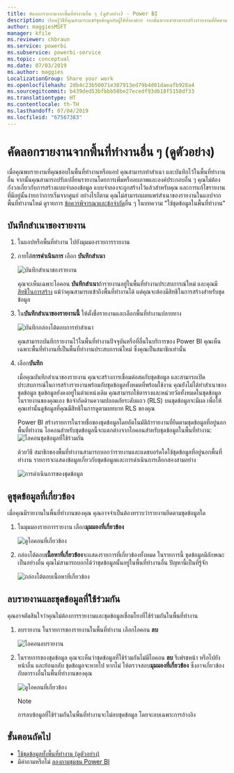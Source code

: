 ```yaml
---
title: คัดลอกรายงานจากพื้นที่ทำงานอื่น ๆ (ดูตัวอย่าง) - Power BI
description: เรียนรู้วิธีที่คุณสามารถแชร์ชุดข้อมูลกับผู้ใช้ทั้งองค์กร จากนั้นพวกเขาสามารถสร้างรายงานที่ยึดตามชุดข้อมูลของคุณในพื้นที่ทำงานของตนเอง
author: maggiesMSFT
manager: kfile
ms.reviewer: chbraun
ms.service: powerbi
ms.subservice: powerbi-service
ms.topic: conceptual
ms.date: 07/03/2019
ms.author: maggies
LocalizationGroup: Share your work
ms.openlocfilehash: 2db4c23b50071e387913ed79b4d01daeafb928a4
ms.sourcegitcommit: b439ded53bfbbb58be27ecedf93d618f5158df33
ms.translationtype: HT
ms.contentlocale: th-TH
ms.lasthandoff: 07/04/2019
ms.locfileid: "67567383"
---
```

# <a name="copy-reports-from-other-workspaces-preview"></a>คัดลอกรายงานจากพื้นที่ทำงานอื่น ๆ (ดูตัวอย่าง)

เมื่อคุณพบรายงานที่คุณชอบในพื้นที่ทำงานหรือแอป คุณสามารถทำสำเนา และบันทึกไว้ในพื้นที่ทำงานอื่น จากนั้นคุณสามารถปรับเปลี่ยนรายงานโดยการเพิ่มหรือลบภาพและองค์ประกอบอื่น ๆ คุณไม่ต้องกังวลเกี่ยวกับการสร้างแบบจำลองข้อมูล แบบจำลองจะถูกสร้างไว้แล้วสำหรับคุณ และการแก้ไขรายงานที่มีอยู่นั้นง่ายกว่าการเริ่มจากศูนย์ อย่างไรก็ตาม คุณไม่สามารถเผยแพร่สำเนาของรายงานในแอปจากพื้นที่ทำงานใหม่ ดูรายการ [ข้อควรพิจารณาและข้อจำกัด](service-datasets-across-workspaces.md#considerations-and-limitations)อื่น ๆ ในบทความ "ใช้ชุดข้อมูลในพื้นที่ทำงาน"

## <a name="save-a-copy-of-a-report"></a>บันทึกสำเนาของรายงาน

1. ในแอปหรือพื้นที่ทำงาน ไปยังมุมมองรายการรายงาน

1. ภายใต้**การดำเนินการ** เลือก **บันทึกสำเนา**

    ![บันทึกสำเนาของรายงาน](media/service-datasets-copy-reports/power-bi-dataset-save-report-copy.png)

    คุณจะเห็นเฉพาะไอคอน **บันทึกสำเนา**ถ้ารายงานอยู่ในพื้นที่ทำงานประสบการณ์ใหม่ และคุณมี[สิทธิในการสร้าง](service-datasets-build-permissions.md#build-permissions-for-shared-datasets) แม้ว่าคุณสามารถเข้าถึงพื้นที่ทำงานได้ แต่คุณจะต้องมีสิทธิในการสร้างสำหรับชุดข้อมูล

3. ใน**บันทึกสำเนาของรายงานนี้** ให้ตั้งชื่อรายงานและเลือกพื้นที่ทำงานปลายทาง

    ![บันทึกกล่องโต้ตอบการทำสำเนา](media/service-datasets-copy-reports/power-bi-dataset-save-report.png)

    คุณสามารถบันทึกรายงานไว้ในพื้นที่ทำงานปัจจุบันหรือที่อื่นในบริการของ Power BI คุณเห็นเฉพาะพื้นที่ทำงานที่เป็นพื้นที่ทำงานประสบการณ์ใหม่ ซึ่งคุณเป็นสมาชิกเท่านั้น
  
4. เลือก**บันทึก**

    เมื่อคุณบันทึกสำเนาของรายงาน คุณจะสร้างการเชื่อมต่อสดกับชุดข้อมูล และสามารถเปิดประสบการณ์ในการสร้างรายงานพร้อมกับชุดข้อมูลทั้งหมดที่พร้อมใช้งาน คุณยังไม่ได้ทำสำเนาของชุดข้อมูล ชุดข้อมูลยังคงอยู่ในตำแหน่งเดิม คุณสามารถใช้ตารางและหน่วยวัดทั้งหมดในชุดข้อมูลในรายงานของคุณเอง ข้อจำกัดด้านความปลอดภัยระดับแถว (RLS) บนชุดข้อมูลจะมีผล เพื่อให้คุณเท่านั้นดูข้อมูลที่คุณมีสิทธิในการดูตามบทบาท RLS ของคุณ

    Power BI สร้างรายการในรายชื่อของชุดข้อมูลโดยอัตโนมัติถ้ารายงานที่ยึดตามชุดข้อมูลที่อยู่นอกพื้นที่ทำงาน ไอคอนสำหรับชุดข้อมูลนี้จะแตกต่างจากไอคอนสำหรับชุดข้อมูลในพื้นที่ทำงาน: ![ไอคอนชุดข้อมูลที่ใช้ร่วมกัน](media/service-datasets-discover-across-workspaces/power-bi-shared-dataset-icon.png)


    ด้วยวิธี สมาชิกของพื้นที่ทำงานสามารถบอกว่ารายงานและแดชบอร์ดใดใช้ชุดข้อมูลที่อยู่นอกพื้นที่ทำงาน รายการจะแสดงข้อมูลเกี่ยวกับชุดข้อมูลและการดำเนินการเลือกสองสามอย่าง

    ![การดำเนินการของชุดข้อมูล](media/service-datasets-across-workspaces/power-bi-dataset-actions.png)

## <a name="view-related-datasets"></a>ดูชุดข้อมูลที่เกี่ยวข้อง

เมื่อคุณมีรายงานในพื้นที่ทำงานของคุณ คุณอาจจำเป็นต้องทราบว่ารายงานยึดตามชุดข้อมูลใด

1. ในมุมมองรายการรายงาน เลือก**มุมมองที่เกี่ยวข้อง**

    ![ดูไอคอนที่เกี่ยวข้อง](media/service-datasets-copy-reports/power-bi-dataset-view-related.png)

1. กล่องโต้ตอบ**เนื้อหาที่เกี่ยวข้อง**จะแสดงรายการที่เกี่ยวข้องทั้งหมด ในรายการนี้ ชุดข้อมูลมีลักษณะเป็นอย่างอื่น คุณไม่สามารถบอกได้ว่าชุดข้อมูลนั้นอยู่ในพื้นที่ทำงานอื่น ปัญหานี้เป็นที่รู้จัก
 
    ![กล่องโต้ตอบเนื้อหาที่เกี่ยวข้อง](media/service-datasets-copy-reports/power-bi-dataset-related.png)

## <a name="delete-a-report-and-its-shared-dataset"></a>ลบรายงานและชุดข้อมูลที่ใช้ร่วมกัน

คุณอาจตัดสินใจว่าคุณไม่ต้องการรายงานและชุดข้อมูลเชื่อมโยงที่ใช้ร่วมกันในพื้นที่ทำงาน

1. ลบรายงาน ในรายการของรายงานในพื้นที่ทำงาน เลือกไอคอน **ลบ**

    ![ไอคอนลบรายงาน](media/service-datasets-across-workspaces/power-bi-datasets-delete-report.png)

2. ในรายการของชุดข้อมูล คุณจะเห็นว่าชุดข้อมูลที่ใช้ร่วมกันไม่มีไอคอน **ลบ** รีเฟรชหน้า หรือไปยังหน้าอื่น และย้อนกลับ ชุดข้อมูลจะหายไป หากไม่ ให้ตรวจสอบ**มุมมองที่เกี่ยวข้อง** ซึ่งอาจเกี่ยวข้องกับตารางอื่นในพื้นที่ทำงานของคุณ

    ![ดูไอคอนที่เกี่ยวข้อง](media/service-datasets-across-workspaces/power-bi-dataset-view-related-icon.png)

    > [!NOTE]
    > การลบข้อมูลที่ใช้ร่วมกันในพื้นที่ทำงานจะไม่ลบชุดข้อมูล โดยจะลบเฉพาะการอ้างอิง


## <a name="next-steps"></a>ขั้นตอนถัดไป

- [ใช้ชุดข้อมูลทั้งพื้นที่ทำงาน (ดูตัวอย่าง)](service-datasets-across-workspaces.md)
- มีคำถามหรือไม่ [ลองถามชุมชน Power BI](http://community.powerbi.com/)
